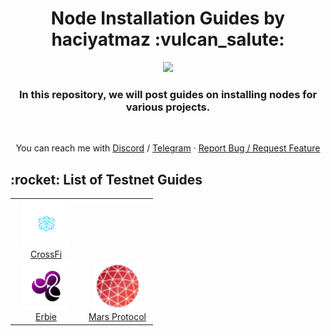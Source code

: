 <h1 align="center">Node Installation Guides by haciyatmaz :vulcan_salute:</h1>
<p align="center">
	<img height="200" height="auto" src="https://avatars.githubusercontent.com/u/35812219"></br>
<h3 align="center">In this repository, we will post guides on installing nodes for various projects.</h3></br>
	</p>

<p align="center">
You can reach me with <a href="https://discord.com/users/401788522765484043">Discord</a> / <a href="https://t.me/haciyatmaz">Telegram</a>  ·  <a href="https://github.com/hcytmz/Node-Installation-Guides/issues">Report Bug / Request Feature</a>   
	</p>


<h2 align="left" id="list-testnets"> :rocket: List of Testnet Guides</h2>
<table width='100%'>
    <td align="center" width="100">
      <a href="./CrossFi">
        <img src="./logos/CrossFi.svg" width="75" height="75" alt="JavaScript" />
      </a>
      <br>
      <a href="./CrossFi"> CrossFi
      </a>
    </td>
  <tr>
    <td align="center" width="100">
      <a href="./Erbie">
        <img src="./logos/erbie.png" width="75" height="75" alt="JavaScript" />
      </a>
      <br>
      <a href="./Erbie"> Erbie
      </a>
    </td>
    <td align="center" width="100">
      <a href="./Mars Protocol">
        <img src="./logos/mars.svg" width="75" height="75" alt="JavaScript" />
      </a>
      <br>
      <a href="./Mars Protocol"> Mars Protocol
      </a>
    </td>
  </tr>
</table>
<br>
